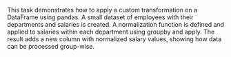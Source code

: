 This task demonstrates how to apply a custom transformation on a DataFrame using pandas. 
A small dataset of employees with their departments and salaries is created. 
A normalization function is defined and applied to salaries within each department using groupby and apply. 
The result adds a new column with normalized salary values, showing how data can be processed group-wise.

